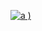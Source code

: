 <centre>[
![a](https://user-images.githubusercontent.com/52860492/62416577-35952700-b635-11e9-8eeb-78de3175926c.jpg)
)
](https://newsmania.club/?p=22)<centre>
